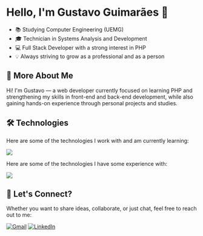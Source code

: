 # Hello, I'm Gustavo Guimarães 👋

- 📚 Studying Computer Engineering (UEMG)  
- 🎓 Technician in Systems Analysis and Development  
- 💻 Full Stack Developer with a strong interest in PHP  
- 💡 Always striving to grow as a professional and as a person
<!-- Depois eu coloco o meu tempo de experiencia aqui tb -->

<!-- Depois eu talvez remova o titulo e deixo só o botão do portfolio -->

## 🚀 More About Me

Hi! I'm Gustavo — a web developer currently focused on learning PHP and strengthening my skills in front-end and back-end development, while also gaining hands-on experience through personal projects and studies.

## 🛠️ Technologies   

Here are some of the technologies I work with and am currently learning:   

 <a href="https://skillicons.dev"   >
  <img src="https://skillicons.dev/icons?i=html,css,javascript,git,github,php,mysql" />
</a>


Here are some of the technologies I have some experience with:

<a href="https://skillicons.dev"   >
  <img src="https://skillicons.dev/icons?i=java,c,cpp,cs,nodejs" />
</a>


<!--  ![](https://img.shields.io/badge/HTML-239120?style=for-the-badge&logo=html5&logoColor=white) ![](https://img.shields.io/badge/CSS-239120?&style=for-the-badge&logo=css3&logoColor=white) ![](https://img.shields.io/badge/JavaScript-F7DF1E?style=for-the-badge&logo=javascript&logoColor=black) ![](https://img.shields.io/badge/PHP-777BB4?style=for-the-badge&logo=php&logoColor=white) -->

## 📩 Let's Connect?  
Whether you want to share ideas, collaborate, or just chat, feel free to reach out to me:

[![Gmail](https://skillicons.dev/icons?i=gmail)](mailto:gustavoguimaraescode@gmail.com)
[![LinkedIn](https://skillicons.dev/icons?i=linkedin)](https://www.linkedin.com/in/gustavocodou/)


